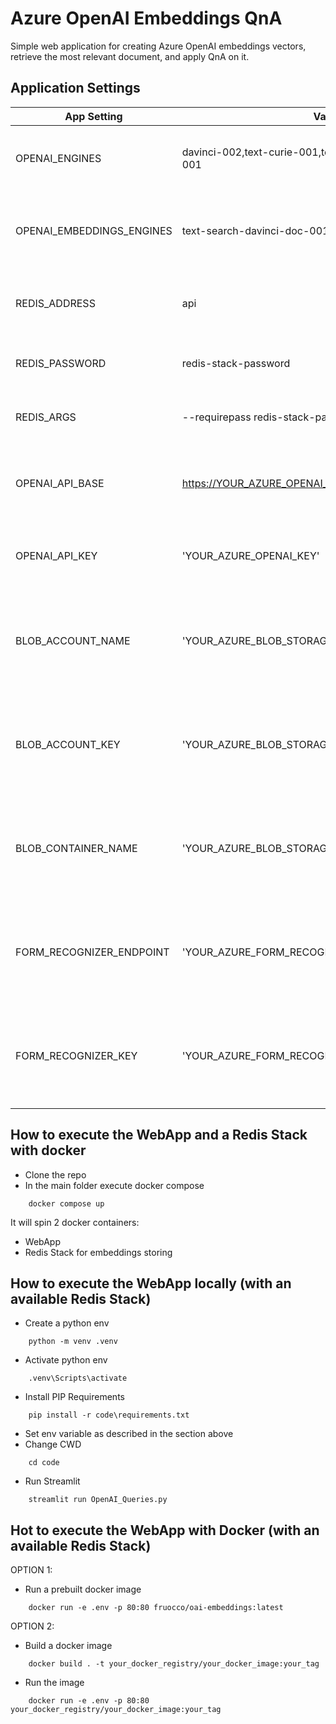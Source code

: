 # Azure OpenAI Embeddings QnA

Simple web application for creating Azure OpenAI embeddings vectors, retrieve the most relevant document, and apply QnA on it.

## Application Settings

| App Setting | Value | Note | Required |
| --- | --- | ------------- | --- |
|OPENAI_ENGINES| davinci-002,text-curie-001,text-babbage-001,text-ada-001 | Engines deployed in your Azure OpenAI Resource | True |
|OPENAI_EMBEDDINGS_ENGINES | text-search-davinci-doc-001  | Embeddings engines deployed in your Azure OpenAI Resource | True |
|REDIS_ADDRESS| api | URL for Redis Stack: "api" for docker composer |  True |
|REDIS_PASSWORD| redis-stack-password | OPTIONAL - Password for your Redis Stack | False |
|REDIS_ARGS | --requirepass redis-stack-password | OPTIONAL - Password for your Redis Stack | False |
|OPENAI_API_BASE | https://YOUR_AZURE_OPENAI_RESOURCE.openai.azure.com/ | Your Azure OpenAI Resource name. Get it in the [Azure Portal](https://portal.azure.com) | True |
|OPENAI_API_KEY| 'YOUR_AZURE_OPENAI_KEY' | Your Azure OpenAI Api Key. Get it in the [Azure Portal](https://portal.azure.com)|  True |
|BLOB_ACCOUNT_NAME| 'YOUR_AZURE_BLOB_STORAGE_ACCOUNT_NAME'| OPTIONAL - Get it in the [Azure Portal](https://portal.azure.com) if you want to use document extraction feature| False |
|BLOB_ACCOUNT_KEY| 'YOUR_AZURE_BLOB_STORAGE_ACCOUNT_KEY'| OPTIONAL -Get it in the [Azure Portal](https://portal.azure.com)if you want to use document extraction feature| False |
|BLOB_CONTAINER_NAME| 'YOUR_AZURE_BLOB_STORAGE_CONTAINER_NAME'| OPTIONAL -Get it in the [Azure Portal](https://portal.azure.com) if you want to use document extraction feature| False |
|FORM_RECOGNIZER_ENDPOINT| 'YOUR_AZURE_FORM_RECOGNIZER_ENDPOINT'| OPTIONAL -Get it in the [Azure Portal](https://portal.azure.com) if you want to use document extraction feature| False |
|FORM_RECOGNIZER_KEY| 'YOUR_AZURE_FORM_RECOGNIZER_KEY'| OPTIONAL -Get it in the [Azure Portal](https://portal.azure.com) if you want to use document extraction feature| False |

## How to execute the WebApp and a Redis Stack with docker
- Clone the repo
- In the main folder execute docker compose
```
    docker compose up
```
It will spin 2 docker containers:
-   WebApp
-   Redis Stack for embeddings storing

## How to execute the WebApp locally (with an available Redis Stack)
- Create a python env
```
    python -m venv .venv
```

- Activate python env
```
    .venv\Scripts\activate
```
- Install PIP Requirements
```
    pip install -r code\requirements.txt
```
- Set env variable as described in the section above
- Change CWD
```
    cd code
```
- Run Streamlit
```
    streamlit run OpenAI_Queries.py
```

## Hot to execute the WebApp with Docker (with an available Redis Stack)
OPTION 1:
- Run a prebuilt docker image
```
    docker run -e .env -p 80:80 fruocco/oai-embeddings:latest
```

OPTION 2:
- Build a docker image
```
    docker build . -t your_docker_registry/your_docker_image:your_tag
```
- Run the image
```
    docker run -e .env -p 80:80 your_docker_registry/your_docker_image:your_tag
```